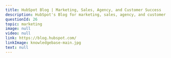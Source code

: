 ```yaml
---
title: HubSpot Blog | Marketing, Sales, Agency, and Customer Success
description: HubSpot's Blog for marketing, sales, agency, and customer success content, which has more than 400000 subscribers and attracts over 2 million monthly visits
questionId: 26
topic: marketing
image: null
video: null
link: https://blog.hubspot.com/
linkImage: knowledgebase-main.jpg
text: null
---
```

